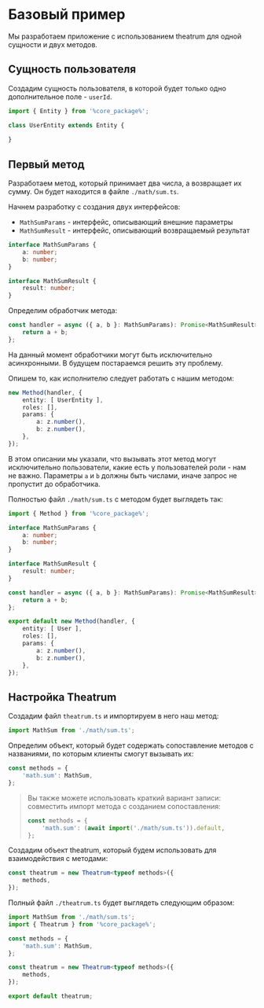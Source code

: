 # Базовый пример

Мы разработаем приложение с использованием theatrum для одной сущности и двух методов.

## Сущность пользователя
Создадим сущность пользователя, в которой будет только одно дополнительное поле - `userId`.

```typescript
import { Entity } from '%core_package%';

class UserEntity extends Entity {
    
}
```

## Первый метод
Разработаем метод, который принимает два числа, а возвращает их сумму. Он будет находится в файле `./math/sum.ts`.

Начнем разработку с создания двух интерфейсов:
* `MathSumParams` - интерфейс, описывающий внешние параметры
* `MathSumResult` - интерфейс, описывающий возвращаемый результат

```typescript
interface MathSumParams {
    a: number;
    b: number;
}

interface MathSumResult {
    result: number;
}
```

Определим обработчик метода:
```typescript
const handler = async ({ a, b }: MathSumParams): Promise<MathSumResult> => {
    return a + b;
};
```

На данный момент обработчики могут быть исключительно асинхронными.
В будущем постараемся решить эту проблему.

Опишем то, как исполнителю следует работать с нашим методом:
```typescript
new Method(handler, {
    entity: [ UserEntity ],
    roles: [],
    params: {
        a: z.number(),
        b: z.number(),
    },
});
```

В этом описании мы указали, что вызывать этот метод могут исключительно пользователи,
какие есть у пользователей роли - нам не важно.
Параметры `a` и `b` должны быть числами, иначе запрос не пропустит до обработчика.

Полностью файл `./math/sum.ts` с методом будет выглядеть так:
```typescript
import { Method } from '%core_package%';

interface MathSumParams {
    a: number;
    b: number;
}

interface MathSumResult {
    result: number;
}

const handler = async ({ a, b }: MathSumParams): Promise<MathSumResult> => {
    return a + b;
};

export default new Method(handler, {
    entity: [ User ],
    roles: [],
    params: {
        a: z.number(),
        b: z.number(),
    },
});
```

## Настройка Theatrum

Создадим файл `theatrum.ts` и импортируем в него наш метод:
```typescript
import MathSum from './math/sum.ts';
```

Определим объект, который будет содержать сопоставление методов с названиями, по которым клиенты смогут вызывать их:
```typescript
const methods = {
    'math.sum': MathSum,
};
```

> Вы также можете использовать краткий вариант записи: совместить импорт метода с созданием сопоставления:
> ```typescript
> const methods = {
>     'math.sum': (await import('./math/sum.ts')).default,
> };
> ```

Создадим объект theatrum, который будем использовать для взаимодействия с методами:
```typescript
const theatrum = new Theatrum<typeof methods>({
    methods,
});
```

Полный файл `./theatrum.ts` будет выглядеть следующим образом:

```typescript
import MathSum from './math/sum.ts';
import { Theatrum } from '%core_package%';

const methods = {
    'math.sum': MathSum,
};

const theatrum = new Theatrum<typeof methods>({
    methods,
});

export default theatrum;
```
